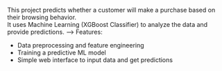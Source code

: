 This project predicts whether a customer will make a purchase based on their browsing behavior.  
It uses Machine Learning (XGBoost Classifier) to analyze the data and provide predictions.
--> Features:
- Data preprocessing and feature engineering  
- Training a predictive ML model  
- Simple web interface to input data and get predictions  

